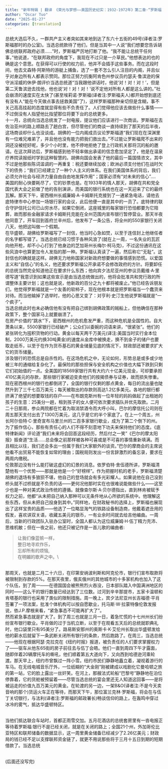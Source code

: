 ```yaml
---
title: "新年特辑 | 翻译 《荣光与梦想——美国历史纪实：1932-1972年》第二章·“罗斯福！” "
author: "Oscar Tuo"
date: "2025-01-27"
categories: [translation]
---
```


总统大选后不久，一群共产主义者突如其来地到达了东六十五街的49号(译者注:罗斯福那时的办公室)。当选总统款待了他们，但是当其中一人说“我们想要您告诉胡佛总统联邦政府必须……”时，罗斯福严厉地打断了他。“我不能让总统干任何事，”他说道，“在联邦政府的角度下，我现在不过只是一介草民。”他想表达的也的确是这个意思。在获得可以行使的权力前，他并不会插手这些事务。而在这段时间，他去文森特·阿斯特的游艇上捕鱼，选了一套不怎么引人注目的内阁，并且似乎对身边所有人都表示赞同。那位正努力抗衡阿肯色州参议员约瑟夫·鲁滨逊的保守派淫威的休伊·朗评价当选总统道“当我跟他讲话时，他说‘对！对！对！’，但是第二天鲁滨逊去找他，他也说‘对！对！对！’说不定他对所有人都是这么讲的。”社会崩溃的速度实在太快了(甚至埃莉诺·罗斯福(译者注:罗斯福夫人)都开始想到底还有没有人“能在今天做点事去拯救美国”了)，这样罗斯福那种亲切但是含糊，事不关己高高挂起的态度就显得有些不负责任了。人们觉得他应该去做些什么事情——不过倒没有人指望他比指望那位将要下台的总统更多。<br>
十一月，总统向当选总统发了一封电报，提议他们应该进行一次商谈。罗斯福在去佐治亚州的路上顺路去了趟白宫，但尽管他们的商谈一直持续到了那天的后半夜，这场商谈却什么也没谈成。胡佛的一位内阁成员议论罗斯福道“我们现在在深渊里有一位难兄难弟了，并且他也没有能力把我们救出去。”不过能让罗斯福爬不出来的洞还没被挖好呢，多少个小时里，他不停地拒绝了登上行政机关那将沉的船的邀请。在这次拜访后，罗斯福感到他不轻率做出承诺的信念愈加坚定了，他是在温泉疗养院读报纸时学到这种智慧的。胡佛向国会发表了他的最后一篇国情咨文，其中不过是他那些陈词滥调的一再重复：税还要继续加收；欧洲必须支付他们在战时欠下的债务；“我们已经建立了一种个人主义的体系。在我们美国体系的背后，我们必须允许社会与经济力量自由自由地发挥作用”；国家必须有“对未来的信心”....
<br>美国的耐心快要耗尽了，它的钞票也是。在1933年的情人那天，胡佛在共和党全国代表大会之前做了他的告别演讲，而美国的银行系统也在这一天迎来了它的最终瓦解。那天下午，密西根州长威廉姆·A·卡姆斯托克接到了一通紧急电话，请他去底特律市中心参加一场银行家的会议，此后他便一直是其中的一员了。底特律的联合守护信托公司已山穷水尽，如果它倒闭，这座城里的每家银行恐怕都要为它陪葬，故而那些金融家请求卡姆斯托克能在全州范围内宣布银行暂停营业。那天半夜他同意了，开车回到首府兰辛州后，他发布了一条公告，将全州的550家银行关闭八天，他把这叫做一个假期。
<br>在华盛顿，胡佛给罗斯福写了一封信，他当时心急如焚，以至于连信封上他继任者的名字都写错了。当选总统已经习惯于各种风浪了(就在上一周，一名失业的瓦匠向他开枪，却不小心打到了他身边的芝加哥州长梅尔·柯马克)，不过这份通讯在这些风浪中也算更加令人发指的那一种。罗斯福认真读了一遍，然后称它“无耻”。这封信也的确就是这样。胡佛无力地称国家对新政府想要做的事情感到恐慌。以爱国主义和“自信心”的名义，他还要求罗斯福公开承诺不会修改政府的方针。将要卸任的总统当然完全知道他正在要求什么东西；他向宾夕法尼亚州的参议员戴维·A·里德写道“我意识到如果这些宣示是由当选总统做出的，他将会批准共和党行政的所谓整体主要计划；这也就是说，他新政的百分之九十都将被废止。”他已经告诉朋友们，他觉得罗斯福就是一个友善的软柿子，现在他根本就是把罗斯福当一个蠢货来对待。而当他输掉了选举时，他的心思又变了：对亨利·史汀生他说罗斯福就是“一个疯子”。
<br>当选总统此时也未必确信他有没有把自己绑到胡佛政策的贼船上，但他确信在那种政策下，整个国家马上就要崩溃了。
<br>在房产价值的“跳水”下，密西根州的危机愈发严重，而这种危机是全国性的。自大萧条以来，5500家银行已经破产；公众们以委婉的词语来讲，“很紧张”。他们的紧张转化为囤积货物的行动。黄金以每天两千万美元(译注:美国当时实行金本位制，2000万美元约换30吨黄金)的速度从金库中被换走，换不到金子的储户也要取走纸币，以至于在作为货币基石的黄金储量见底的情况下，财政部还被要求扩大它的货币储量。
<br>涉及银行的恐慌总是自杀性的。在这场危机之中，无论如何，形势总是或多或少地被三年的通缩给复杂化了。最保险的那些担保与安全机构之价值也大幅下跌到只剩它们初始值的一点。全美国的18569家银行共有大约六十亿美元现金，可却要承担410亿美元的存款，那些银行家被迫变卖他们的按揭债券与证券，故而损失惨重。
<br>现在密西根州的银行也都倒闭了，全国的银行仅剩的那点黄金，每日的流出量也陡然升到了三千七百万美元；每天被取出的存款则高达1.2亿多美元。各地的银行都挤满了绝望的想要取钱的存户——在布朗克斯州有一位年轻的妈妈做起了出租她的孩子的生意：25美分一趟，租到孩子的女人便可依次要求插队并优先取款。二月二十日那周，参众两院都在忙着为取消禁酒令而大呼小叫，巴尔的摩信托公司则在周五那天支付出去了1300万美元，这几乎是它的半个家底了。在上一个周五，州长阿尔伯特·C·里奇宣布马里兰州的二百多家银行歇业，成为了第二个倒下的州。
<br>为了振作信心，那些有责任心的人们不得不刻意地下功夫来保持他们的态度。《底特律新闻》评论道“我们未来将会回首这段经历，然后付之一笑”《巴尔的摩太阳报》振奋道“生活……总会像之前那样被各种可喜或是不可喜的事情重新填满。而且相比以往，我们还会多出一份属于我们大家额外的谈资。”巴尔的摩商会的主席说他看不出贸易不能恢复如常的理由；国税局则发出一份言辞激烈的备忘录，要求在两周内缴税。
<br>伦敦那边没有什么能打破这虚幻的幻景的消息。依罗伯特·舍伍德所讲，罗斯福清楚他有一个优势——那就是他是一个“好榜样”。作为把握时机的老手，罗斯福清楚胡佛的退场有多狼狈不堪，他自己的登场就会有多光彩耀人。如果说他在自己没到桥头就不过桥就是不负责的话——更何况他那时实在也很难说能做些什么——这至少也是一种对美式政治传统的遵循。就像查尔斯·A·贝尔德指出，直到林肯被赋予权力之前，他都“从未把自己纳入那种可以无条件地从心所欲的系统中。他理解这些东西，但从未把自己投身到其中。”同样地，在财政秘书的选择上，罗斯福也展现出了这样宝贵的品质——他选了一位略显淘气的铁路设备制造商，他戴着遮丑用的假发，喜欢讲双关语，收藏五美元的银币，一有业余时间就去给吉他编曲。一周后，当新的行政团队入驻办公室时，全国人都认为这位威廉姆·H·伍丁精力充沛、思维机敏；但在一夜之前，他还只被记作是一首儿歌的编曲者:

> 让我们像蓝鸲一样，\
> 整日地寻欢作乐，\
> 忘却所有的烦恼,\
> 在明媚的歌声之中。\

<br>那周天，也就是二月二十六日，在印第安纳波利斯和阿克伦市，银行们宣布取款将被限制到存款的5%。在那天夜里，俄亥俄州的其他城市的十多家机构也加入了这个队伍，到了周一——在德国国会被熊熊烈火吞没，日本部队踏入中国满洲地区的同时——这么干的银行数量已经达到了三位数。过河到辛辛那提市，五家卡温顿和肯塔基的银行也采用了类似的限制措施。周一晚上，宾夕法尼亚州长吉福德·平肖签署了一项法案，批准个体机构可以按自愿歇业，托马斯·W·拉蒙特像伦敦发报说，依J.P.摩根来看，“紧急事态不可能再扩大了”。
<br>然而紧急事态就是扩大了。到了周三也就是三月一日，着急忙慌的十七州州长们纷纷宣布银行歇业。平肖做的过于当机立断，以至于在观看五天后的总统就职典礼时，他口袋里只有95美分了。路易斯安那州的奥斯卡·K·艾伦州长取出华盛顿发给他的薪水后就留下一条武断关闭所有银行的条款，然后跑路了。在周三，当选总统——他现在根据阿瑟·克拉克在《纽约时报》报道，被负责任的人们要求掌握权力了——驱车从他东65街的房子前往去与伍丁会晤。他们一直到周四下午才露面，随即伴着20辆摩托车的嘶吼，他们顺着第五大道向下，又向西到哈德逊河乘轮渡。那天早上，纽约市曾飘过一阵小雪。纽约市民们静静地矗立着，凝视着游行的车马。在无线电城音乐厅外，一位纸糊的“大金刚”刚被建成以戏剧化它曼哈顿之旅的第一站，它的脸上露出一丝奸笑。在河上，那艘法式轮船“巴黎号”静静地在泊位停靠着，它的货舱被预留着——尽管当选总统的宴会里还无人知道这回事——是将被运走的价值九百万美元的黄金。在轮渡的另一边，一架B&O(译者注:不是今天卖音响的那个)货运火车正在等待，而那天下午，那位富兰克林·罗斯福，将会在与伍丁关切银行，与法利(译者注:罗斯福的邮政署长)畅谈信仰的路上，在轰鸣中穿过冰冷的雾气，抵达华盛顿特区。

<br>当他们抵达联合车站时，首都正雨雪交加。五月花酒店的总统套房里有一沓电报正等待着罗斯福:银行不是已经关闭，就是在关闭的路上；全国21个州，外加哥伦比亚特区和联邦储备的数据显示，这一周里黄金储备已经减少了2.26亿美元；财政局的钱已经不足以支撑联邦资金链了，就更不用说那些将于三月十五日到期的短期借款了。当选总统

<br>(后面还没写完)